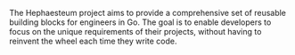 The Hephaesteum project aims to provide a comprehensive set of reusable building blocks for engineers in Go. The goal is to enable developers to focus on the unique requirements of their projects, without having to reinvent the wheel each time they write code.
